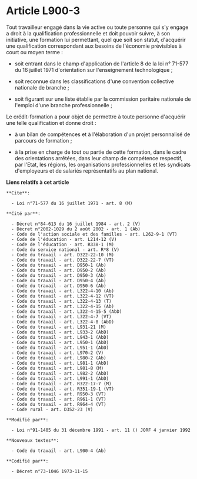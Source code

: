 # Article L900-3

Tout travailleur engagé dans la vie active ou toute personne qui s'y engage a droit à la qualification professionnelle et
doit pouvoir suivre, à son initiative, une formation lui permettant, quel que soit son statut, d'acquérir une qualification
correspondant aux besoins de l'économie prévisibles à court ou moyen terme :

- soit entrant dans le champ d'application de l'article 8 de la loi n° 71-577 du 16 juillet 1971 d'orientation sur
l'enseignement technologique ;

- soit reconnue dans les classifications d'une convention collective nationale de branche ;

- soit figurant sur une liste établie par la commission paritaire nationale de l'emploi d'une branche professionnelle ;

Le crédit-formation a pour objet de permettre à toute personne d'acquérir une telle qualification et donne droit :

- à un bilan de compétences et à l'élaboration d'un projet personnalisé de parcours de formation ;

- à la prise en charge de tout ou partie de cette formation, dans le cadre des orientations arrêtées, dans leur champ de
compétence respectif, par l'Etat, les régions, les organisations professionnelles et les syndicats d'employeurs et de
salariés représentatifs au plan national.

**Liens relatifs à cet article**

	**Cite**:

	  - Loi n°71-577 du 16 juillet 1971 - art. 8 (M)

	**Cité par**:

	  - Décret n°84-613 du 16 juillet 1984 - art. 2 (V)
	  - Décret n°2002-1029 du 2 août 2002 - art. 1 (Ab)
	  - Code de l'action sociale et des familles - art. L262-9-1 (VT)
	  - Code de l'éducation - art. L214-12 (V)
	  - Code de l'éducation - art. R338-1 (M)
	  - Code du service national - art. R*8 (V)
	  - Code du travail - art. D322-22-10 (M)
	  - Code du travail - art. D322-22-7 (VT)
	  - Code du travail - art. D950-1 (Ab)
	  - Code du travail - art. D950-2 (Ab)
	  - Code du travail - art. D950-3 (Ab)
	  - Code du travail - art. D950-4 (Ab)
	  - Code du travail - art. D950-6 (Ab)
	  - Code du travail - art. L322-4-10 (Ab)
	  - Code du travail - art. L322-4-12 (VT)
	  - Code du travail - art. L322-4-13 (T)
	  - Code du travail - art. L322-4-15 (Ab)
	  - Code du travail - art. L322-4-15-5 (AbD)
	  - Code du travail - art. L322-4-7 (VT)
	  - Code du travail - art. L322-4-8 (AbD)
	  - Code du travail - art. L931-21 (M)
	  - Code du travail - art. L933-2 (AbD)
	  - Code du travail - art. L943-1 (AbD)
	  - Code du travail - art. L950-1 (AbD)
	  - Code du travail - art. L951-1 (AbD)
	  - Code du travail - art. L970-2 (V)
	  - Code du travail - art. L980-2 (Ab)
	  - Code du travail - art. L981-1 (AbD)
	  - Code du travail - art. L981-8 (M)
	  - Code du travail - art. L982-2 (AbD)
	  - Code du travail - art. L991-1 (AbD)
	  - Code du travail - art. R322-17-7 (M)
	  - Code du travail - art. R351-19-1 (VT)
	  - Code du travail - art. R950-3 (VT)
	  - Code du travail - art. R961-1 (VT)
	  - Code du travail - art. R964-4 (VT)
	  - Code rural - art. D352-23 (V)

	**Modifié par**:

	  - Loi n°91-1405 du 31 décembre 1991 - art. 11 () JORF 4 janvier 1992

	**Nouveaux textes**:

	  - Code du travail - art. L900-4 (Ab)

	**Codifié par**:

	  - Décret n°73-1046 1973-11-15
